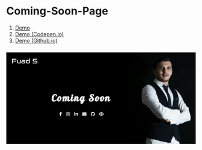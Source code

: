 # Coming-Soon-Page

1. [Demo](https://fuadsuleymanli.com/Demos/comingsoonpage) 
2. [Demo (Codepen.io)](https://codepen.io/sooleymanli/project/editor/ZQOokQ)
2. [Demo (Github.io)](https://sooleymanli.github.io/Coming-Soon-Page/)

### 
![ScreenShot](img/screenshot.gif)


